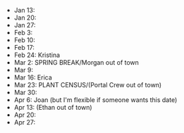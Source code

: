 * Jan 13: 
* Jan 20: 
* Jan 27: 
* Feb 3: 
* Feb 10: 
* Feb 17: 
* Feb 24: Kristina
* Mar 2: SPRING BREAK/Morgan out of town
* Mar 9: 
* Mar 16: Erica
* Mar 23: PLANT CENSUS/(Portal Crew out of town)
* Mar 30: 
* Apr 6: Joan (but I'm flexible if someone wants this date)
* Apr 13: (Ethan out of town)
* Apr 20:
* Apr 27: 